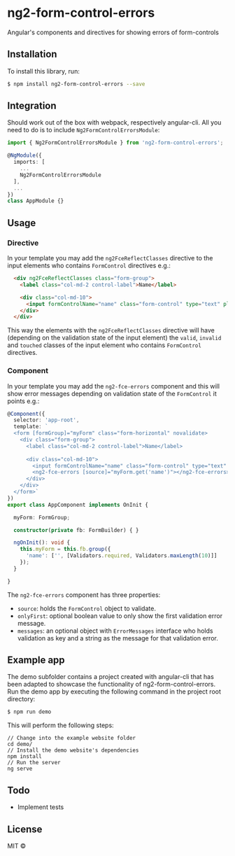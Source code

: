 # ng2-form-control-errors
Angular's components and directives for showing errors of form-controls

## Installation

To install this library, run:

```bash
$ npm install ng2-form-control-errors --save
```

## Integration

Should work out of the box with webpack, respectively angular-cli. All you need to do is to include `Ng2FormControlErrorsModule`:

```ts
import { Ng2FormControlErrorsModule } from 'ng2-form-control-errors';

@NgModule({
  imports: [
    ...
    Ng2FormControlErrorsModule
  ],
  ...
})
class AppModule {}
```

## Usage
### Directive
In your template you may add the `ng2FceReflectClasses` directive to the input elements who contains `FormControl` directives e.g.:
```html
  <div ng2FceReflectClasses class="form-group">
    <label class="col-md-2 control-label">Name</label>

    <div class="col-md-10">
      <input formControlName="name" class="form-control" type="text" placeholder="Name">
    </div>
  </div>
```
This way the elements with the `ng2FceReflectClasses` directive will have (depending on the validation state of the input element) the `valid`, `invalid` and `touched` classes of the input element who contains `FormControl` directives.

### Component
In your template you may add the `ng2-fce-errors` component and this will show error messages depending on validation state of the `FormControl` it points e.g.:
```typescript
@Component({
  selector: 'app-root',
  template: `
  <form [formGroup]="myForm" class="form-horizontal" novalidate>
    <div class="form-group">
      <label class="col-md-2 control-label">Name</label>
  
      <div class="col-md-10">
        <input formControlName="name" class="form-control" type="text" placeholder="Name">
        <ng2-fce-errors [source]="myForm.get('name')"></ng2-fce-errors>
      </div>
    </div>
  </form>`
})
export class AppComponent implements OnInit {

  myForm: FormGroup;

  constructor(private fb: FormBuilder) { }

  ngOnInit(): void {
    this.myForm = this.fb.group({
      'name': ['', [Validators.required, Validators.maxLength(10)]]
    });
  }

}
```
The `ng2-fce-errors` component has three properties:
* `source`: holds the `FormControl` object to validate.
* `onlyFirst`: optional boolean value to only show the first validation error message.
* `messages`: an optional object with `ErrorMessages` interface who holds validation as key and a string as the message for that validation error.

## Example app
The demo subfolder contains a project created with angular-cli that has been adapted to showcase the functionality of ng2-form-control-errors. Run the demo app by executing the following command in the project root directory:
```bash
$ npm run demo
```
This will perform the following steps:
```
// Change into the example website folder
cd demo/
// Install the demo website's dependencies
npm install
// Run the server
ng serve
```

## Todo
* Implement tests

## License

MIT ©
